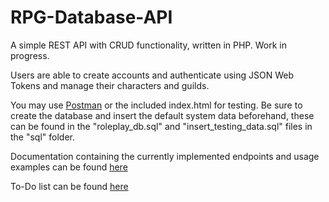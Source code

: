 # RPG-Database-API
A simple REST API with CRUD functionality, written in PHP. Work in progress.

Users are able to create accounts and authenticate using JSON Web Tokens and manage their characters and guilds.

You may use [Postman](https://www.getpostman.com/) or the included index.html for testing. Be sure to create the database and insert the default system data beforehand, these can be found in the "roleplay_db.sql" and "insert_testing_data.sql" files in the "sql" folder.

Documentation containing the currently implemented endpoints and usage examples can be found [here](https://docs.google.com/document/d/1xvSvLrGeJU_VLeBW7nV-gzn-9oFkOdI6aPDLhsmqhvw/edit?usp=sharing)

To-Do list can be found [here](https://docs.google.com/document/d/14rBCgFyk-uCd8XTIJpeIB4QUsBQ9p7f_c9usZRg_LZc/edit?usp=sharing)
